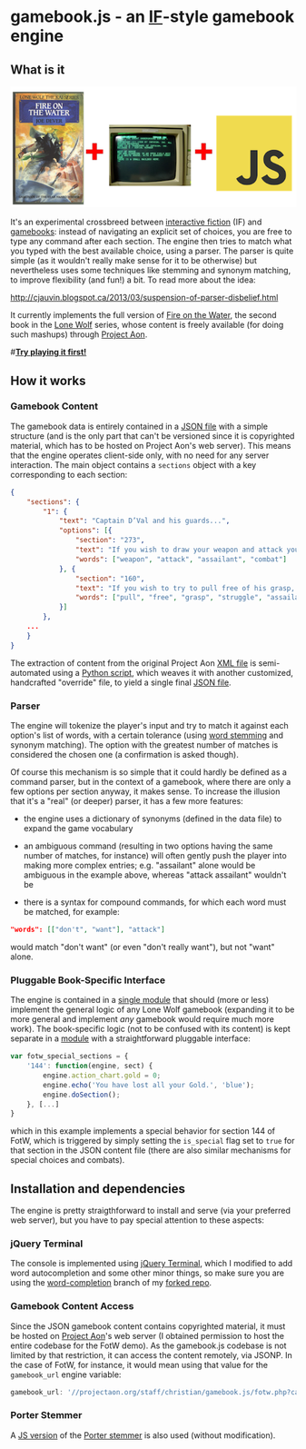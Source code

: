 # gamebook.js - an [IF](http://en.wikipedia.org/wiki/Interactive_fiction)-style gamebook engine

## What is it

![gamebook.js](https://raw.githubusercontent.com/cjauvin/gamebook.js/master/docs/gamebook_js.png)

It's an experimental crossbreed between [interactive fiction][if] (IF) and
[gamebooks][gb]: instead of navigating an explicit set of choices, you are free
to type any command after each section. The engine then tries to match what you
typed with the best available choice, using a parser. The parser is quite
simple (as it wouldn't really make sense for it to be otherwise) but
nevertheless uses some techniques like stemming and synonym matching, to
improve flexibility (and fun!) a bit. To read more about the idea:

http://cjauvin.blogspot.ca/2013/03/suspension-of-parser-disbelief.html

It currently implements the full version of [Fire on the Water][2], the second
book in the [Lone Wolf][3] series, whose content is freely available (for doing
such mashups) through [Project Aon][4].

#[**Try playing it first!**](http://projectaon.org/staff/christian/gamebook.js)

[if]: http://en.wikipedia.org/wiki/Interactive_fiction
[gb]: http://en.wikipedia.org/wiki/Gamebook
[2]: http://en.wikipedia.org/wiki/Fire_on_the_water
[3]: http://en.wikipedia.org/wiki/Lone_Wolf_(gamebooks)
[4]: http://www.projectaon.org/en/Main/Home

## How it works

### Gamebook Content

The gamebook data is entirely contained in a [JSON file][5] with a simple
structure (and is the only part that can't be versioned since it is copyrighted
material, which has to be hosted on Project Aon's web server).  This means
that the engine operates client-side only, with no need for any server
interaction. The main object contains a `sections` object with a key
corresponding to each section:

```json
{
    "sections": {
        "1": {
            "text": "Captain D’Val and his guards...",
            "options": [{
                "section": "273",
                "text": "If you wish to draw your weapon and attack your unknown assailant,\nturn to 273.",
                "words": ["weapon", "attack", "assailant", "combat"]
            }, {
                "section": "160",
                "text": "If you wish to try to pull free of his grasp, turn to 160.",
                "words": ["pull", "free", "grasp", "struggle", "assailant"]
            }]
        },
    ...
    }
}
```

[5]: http://www.projectaon.org/staff/christian/gamebook.js/fotw.html

The extraction of content from the original Project Aon [XML file][6] is
semi-automated using a [Python script][7], which weaves it with another
customized, handcrafted "override" file, to yield a single final
[JSON file][5].

[6]: http://www.projectaon.org/en/xml/02fotw.xml
[7]: https://github.com/cjauvin/gamebook.js/blob/master/xml2json.py

### Parser

The engine will tokenize the player's input and try to match it against each
option's list of words, with a certain tolerance (using [word stemming][8] and
synonym matching). The option with the greatest number of matches is considered
the chosen one (a confirmation is asked though).

Of course this mechanism is so simple that it could hardly be defined as a
command parser, but in the context of a gamebook, where there are only a few
options per section anyway, it makes sense. To increase the illusion that it's
a "real" (or deeper) parser, it has a few more features:

* the engine uses a dictionary of synonyms (defined in the data file) to expand
  the game vocabulary

* an ambiguous command (resulting in two options having the same number of
  matches, for instance) will often gently push the player into making more
  complex entries; e.g. "assailant" alone would be ambiguous in the example
  above, whereas "attack assailant" wouldn't be

* there is a syntax for compound commands, for which each word must be matched,
  for example:

```json
"words": [["don't", "want"], "attack"]
```

would match "don't want" (or even "don't really want"), but not "want" alone.

[8]: http://en.wikipedia.org/wiki/Word_stemming

### Pluggable Book-Specific Interface

The engine is contained in a [single module][9] that should (more or less)
implement the general logic of any Lone Wolf gamebook (expanding it to be more
general and implement *any* gamebook would require much more work).  The
book-specific logic (not to be confused with its content) is kept separate in a
[module][10] with a straightforward pluggable interface:

```javascript
var fotw_special_sections = {
    '144': function(engine, sect) {
        engine.action_chart.gold = 0;
        engine.echo('You have lost all your Gold.', 'blue');
        engine.doSection();
    }, [...]
}
```

which in this example implements a special behavior for section 144 of FotW,
which is triggered by simply setting the `is_special` flag set to `true` for
that section in the JSON content file (there are also similar mechanisms for
special choices and combats).

[9]: https://github.com/cjauvin/gamebook.js/blob/master/gamebook.js
[10]: https://github.com/cjauvin/gamebook.js/blob/master/fotw.js

## Installation and dependencies

The engine is pretty straigthforward to install and serve (via your preferred
web server), but you have to pay special attention to these aspects:

### jQuery Terminal

The console is implemented using [jQuery Terminal][11], which I modified to add
word autocompletion and some other minor things, so make sure you are using the
[word-completion][12] branch of my [forked repo][12].

[11]: http://terminal.jcubic.pl
[12]: https://github.com/cjauvin/jquery.terminal/tree/word-completion

### Gamebook Content Access

Since the JSON gamebook content contains copyrighted material, it must be
hosted on [Project Aon][4]'s web server (I obtained permission to host the
entire codebase for the FotW demo). As the gamebook.js codebase is not limited
by that restriction, it can access the content remotely, via JSONP. In the case
of FotW, for instance, it would mean using that value for the `gamebook_url`
engine variable:

```javascript
gamebook_url: '//projectaon.org/staff/christian/gamebook.js/fotw.php?callback=?'
```

### Porter Stemmer

A [JS version][porterjs] of the [Porter stemmer][porter] is also used (without
modification).

[porterjs]: https://github.com/kristopolous/Porter-Stemmer
[porter]: http://en.wikipedia.org/wiki/Porter_stemmer
